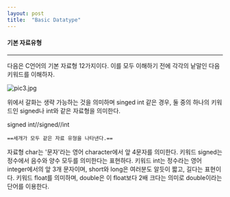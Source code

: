 ```yaml
---
layout: post
title:  "Basic Datatype"
---
```

#### 기본 자료유형

- - -
다음은 C언어의 기본 자료형 12가지이다. 이를 모두 이해하기 전에 각각의 낱말인 다음 키워드를 이해하자.



![pic3.jpg](https://lh5.googleusercontent.com/-EFKd0Znk9L4/VFkbrFq4esI/AAAAAAAAAA4/iopaX_dLRGg/w550-h143-no/pic3.jpg)



위에서 갈화는 생략 가능하는 것을 의미하며 singed int 같은 경우, 둘 중의 하나의 키워드인 signed나 int와 같은 자료형을 의미한다.

signed int//signed//int

    ==세개가 모두 같은 자료 유형을 나타낸다.==

자료형 char는 '문자'라는 영어 character에서 앞 4문자를 의미한다. 키워드 signed는 정수에서 음수와 양수 모두를 의미한다는 표현하다. 키워드 int는 정수라는 영어 integer에서의 앞 3개 문자이며, short와 long은 여러분도 알듯이 짧고, 길다는 표현이다. 키워드 float를 의미하며, double은 이 float보다 2배 크다는 의미로 double이라는 단어를 이용한다.